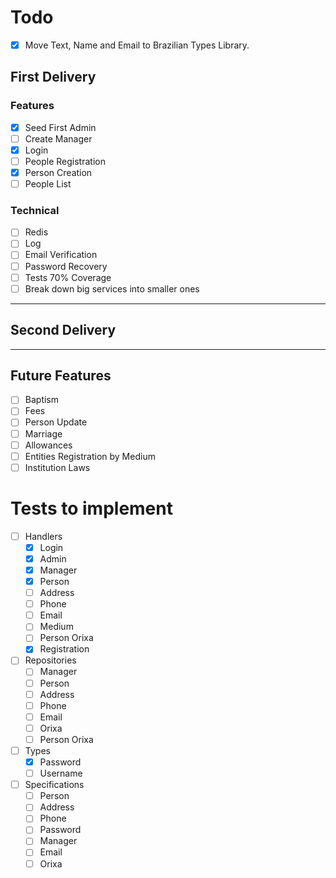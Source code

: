# Todo
- [x] Move Text, Name and Email to Brazilian Types Library.

## First Delivery

### Features
- [x] Seed First Admin
- [ ] Create Manager
- [x] Login
- [ ] People Registration
- [x] Person Creation
- [ ] People List

### Technical
- [ ] Redis
- [ ] Log
- [ ] Email Verification
- [ ] Password Recovery
- [ ] Tests 70% Coverage
- [ ] Break down big services into smaller ones

---

## Second Delivery

---

## Future Features
- [ ] Baptism
- [ ] Fees
- [ ] Person Update
- [ ] Marriage
- [ ] Allowances
- [ ] Entities Registration by Medium
- [ ] Institution Laws

# Tests to implement

- [ ] Handlers
  - [x] Login
  - [x] Admin
  - [x] Manager
  - [x] Person
  - [ ] Address
  - [ ] Phone
  - [ ] Email
  - [ ] Medium
  - [ ] Person Orixa
  - [x] Registration

- [ ] Repositories
  - [ ] Manager
  - [ ] Person
  - [ ] Address
  - [ ] Phone
  - [ ] Email
  - [ ] Orixa
  - [ ] Person Orixa

- [ ] Types
  - [x] Password
  - [ ] Username

- [ ] Specifications
  - [ ] Person
  - [ ] Address
  - [ ] Phone
  - [ ] Password
  - [ ] Manager
  - [ ] Email
  - [ ] Orixa
